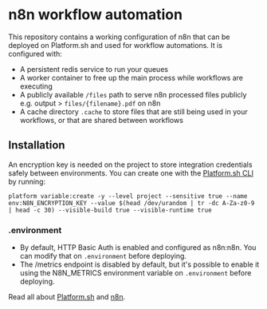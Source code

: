# n8n workflow automation

This repository contains a working configuration of n8n that can be deployed on Platform.sh and used for workflow automations. It is 
configured with:
- A persistent redis service to run your queues
- A worker container to free up the main process while workflows are executing
- A publicly available `/files` path to serve n8n processed files publicly e.g. output > `files/{filename}.pdf` on n8n
- A cache directory `.cache` to store files that are still being used in your workflows, or that are shared between workflows

## Installation
An encryption key is needed on the project to store integration credentials safely between environments. You can create one with 
the [Platform.sh CLI](https://docs.platform.sh/gettingstarted/introduction/own-code/cli-install.html) by running:

`platform variable:create -y --level project --sensitive true --name env:N8N_ENCRYPTION_KEY --value $(head /dev/urandom | tr -dc A-Za-z0-9 | head -c 30) --visible-build true --visible-runtime true`

### .environment
- By default, HTTP Basic Auth is enabled and configured as n8n:n8n. You can modify that on `.environment` before deploying.
- The /metrics endpoint is disabled by default, but it's possible to enable it using the N8N_METRICS environment variable on 
`.environment` before deploying.

Read all about [Platform.sh](https://docs.platform.sh/) and [n8n](https://docs.n8n.io/).
